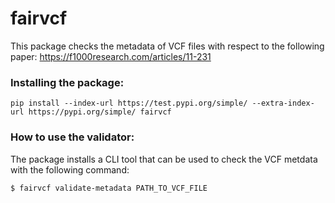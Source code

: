# fairvcf

This package checks the metadata of VCF files with respect to the following paper: https://f1000research.com/articles/11-231


### Installing the package:

```
pip install --index-url https://test.pypi.org/simple/ --extra-index-url https://pypi.org/simple/ fairvcf
```

### How to use the validator:

The package installs a CLI tool that can be used to check the VCF metdata with the following command:
```
$ fairvcf validate-metadata PATH_TO_VCF_FILE
```